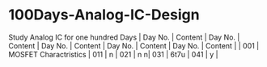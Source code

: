 # 100Days-Analog-IC-Design
Study Analog IC for one hundred Days
| Day No. | Content               | Day No. | Content | Day No. | Content | Day No. | Content | Day No. | Content |
| 001     | MOSFET Charactristics | 011     | n     | 021     | n n| 031     | 6t7u     | 041     | y     | 
